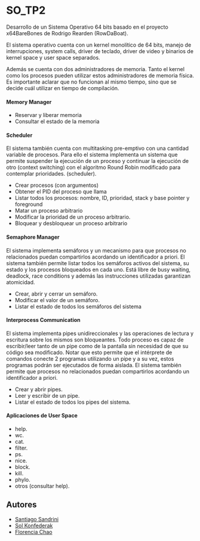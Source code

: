 # SO_TP2
Desarrollo de un Sistema Operativo 64 bits basado en el proyecto x64BareBones de Rodrigo Rearden (RowDaBoat).
<p>El sistema operativo cuenta con un kernel monolítico de 64 bits, manejo de interrupciones,
system calls, driver de teclado, driver de video y binarios de kernel space y user space separados.
</p>
<p>Además se cuenta con dos administradores de memoria. Tanto el kernel como los procesos pueden utilizar estos administradores de memoria
física. Es importante aclarar que no funcionan al mismo tiempo, sino que se decide cuál utilizar en tiempo de compilación.
</p>

<h4> Memory Manager </h4>
<ul>
  <li>Reservar y liberar memoria</li>
  <li>Consultar el estado de la memoria</li>
</ul>

<h4> Scheduler </h4>
<p>El sistema también cuenta con multitasking pre-emptivo con una cantidad variable
de procesos. Para ello el sistema implementa un sistema que permite suspender la ejecución de un proceso y continuar la ejecución de otro (context switching)
con el algoritmo Round Robin modificado para contemplar prioridades.
(scheduler).
</p>
<ul>
  <li>Crear procesos (con argumentos)</li>
  <li>Obtener el PID del proceso que llama</li>
  <li>Listar todos los procesos: nombre, ID, prioridad, stack y base pointer y foreground</li>
  <li>Matar un proceso arbitrario</li>
  <li>Modificar la prioridad de un proceso arbitrario.</li>
  <li>Bloquear y desbloquear un proceso arbitrario</li>
</ul>

<h4> Semaphore Manager </h4>
<p>El sistema implementa semáforos y un mecanismo para que procesos no
relacionados puedan compartirlos acordando un identificador a priori. El sistema también
permite listar todos los semáforos activos del sistema, su estado y los procesos
bloqueados en cada uno. Está libre de busy waiting, deadlock, race conditions y además las instrucciones utilizadas garantizan atomicidad.</p>
<ul>
  <li>Crear, abrir y cerrar un semáforo.</li>
  <li>Modificar el valor de un semáforo.</li>
  <li>Listar el estado de todos los semáforos del sistema</li>
</ul>

<h4> Interprocess Communication </h4>
<p>El sistema implementa pipes unidireccionales y las operaciones de lectura
y escritura sobre los mismos son bloqueantes. Todo proceso es capaz
de escribir/leer tanto de un pipe como de la pantalla sin necesidad de que su código sea
modificado. Notar que esto permite que el intérprete de comandos conecte 2 programas
utilizando un pipe y a su vez, estos programas podrán ser ejecutados de
forma aislada. El sistema también permite que procesos no relacionados puedan
compartirlos acordando un identificador a priori.
</p>
<ul>
  <li>Crear y abrir pipes.</li>
  <li>Leer y escribir de un pipe.</li>
  <li>Listar el estado de todos los pipes del sistema.</li>
</ul>

<h4> Aplicaciones de User Space </h4>

<ul>
  <li>help.</li>
  <li>wc.</li>
  <li>cat.</li>
  <li>filter.</li>
  <li>ps.</li>
  <li>nice.</li>
  <li>block.</li>
  <li>kill.</li>
  <li>phylo.</li>
  <li>otros (consultar help).</li>
</ul>

<h2>Autores</h2>
<ul>
  <li><a href="https://github.com/ssandrini">Santiago Sandrini</a></li>
  <li><a href="https://github.com/solkonfe">Sol Konfederak</a></li>
  <li><a href="https://github.com/florchao">Florencia Chao</a></li>
</ul>
